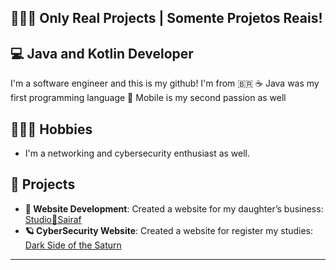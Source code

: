 ## 🧑🏻‍💻 Only Real Projects | Somente Projetos Reais! 

## 💻 Java and Kotlin Developer 
I'm a software engineer and this is my github!
I'm from 🇧🇷 
☕️ Java was my first programming language
📱 Mobile is my second passion as well

## 🧑🏻‍💻 Hobbies 
- I'm a networking and cybersecurity enthusiast as well.

## 🔧 **Projects**
- **💛 Website Development**: Created a website for my daughter’s business: [Studio💛Sairaf](https://www.studiosairaf.com.br)
- **🪐 CyberSecurity Website**: Created a website for register my studies: [Dark Side of the Saturn](https://dark-side-of-the-saturn.vercel.app/)

---



